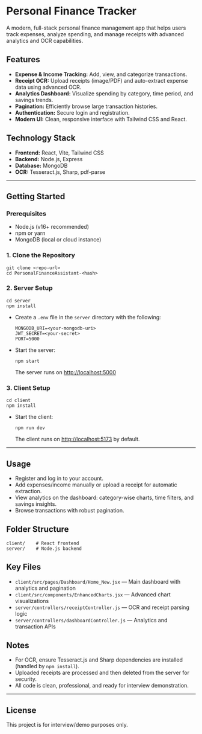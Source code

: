 # Personal Finance Tracker

A modern, full-stack personal finance management app that helps users track expenses, analyze spending, and manage receipts with advanced analytics and OCR capabilities.

## Features
- **Expense & Income Tracking:** Add, view, and categorize transactions.
- **Receipt OCR:** Upload receipts (image/PDF) and auto-extract expense data using advanced OCR.
- **Analytics Dashboard:** Visualize spending by category, time period, and savings trends.
- **Pagination:** Efficiently browse large transaction histories.
- **Authentication:** Secure login and registration.
- **Modern UI:** Clean, responsive interface with Tailwind CSS and React.

## Technology Stack
- **Frontend:** React, Vite, Tailwind CSS
- **Backend:** Node.js, Express
- **Database:** MongoDB
- **OCR:** Tesseract.js, Sharp, pdf-parse

---

## Getting Started

### Prerequisites
- Node.js (v16+ recommended)
- npm or yarn
- MongoDB (local or cloud instance)

### 1. Clone the Repository
```
git clone <repo-url>
cd PersonalFinanceAssistant-<hash>
```

### 2. Server Setup
```
cd server
npm install
```

- Create a `.env` file in the `server` directory with the following:
  ```
  MONGODB_URI=<your-mongodb-uri>
  JWT_SECRET=<your-secret>
  PORT=5000
  ```
- Start the server:
  ```
  npm start
  ```
  The server runs on [http://localhost:5000](http://localhost:5000)

### 3. Client Setup
```
cd client
npm install
```
- Start the client:
  ```
  npm run dev
  ```
  The client runs on [http://localhost:5173](http://localhost:5173) by default.

---

## Usage
- Register and log in to your account.
- Add expenses/income manually or upload a receipt for automatic extraction.
- View analytics on the dashboard: category-wise charts, time filters, and savings insights.
- Browse transactions with robust pagination.

## Folder Structure
```
client/    # React frontend
server/    # Node.js backend
```

## Key Files
- `client/src/pages/Dashboard/Home_New.jsx` — Main dashboard with analytics and pagination
- `client/src/components/EnhancedCharts.jsx` — Advanced chart visualizations
- `server/controllers/receiptController.js` — OCR and receipt parsing logic
- `server/controllers/dashboardController.js` — Analytics and transaction APIs

## Notes
- For OCR, ensure Tesseract.js and Sharp dependencies are installed (handled by `npm install`).
- Uploaded receipts are processed and then deleted from the server for security.
- All code is clean, professional, and ready for interview demonstration.

---

## License
This project is for interview/demo purposes only.
